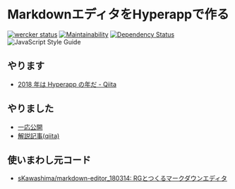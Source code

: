# MarkdownエディタをHyperappで作る

[![wercker status](https://app.wercker.com/status/c7fce8eb3bab479b07fc7cb103382699/s/master "wercker status")](https://app.wercker.com/project/byKey/c7fce8eb3bab479b07fc7cb103382699)
[![Maintainability](https://api.codeclimate.com/v1/badges/bb6744672d28bed9941d/maintainability)](https://codeclimate.com/github/sKawashima/markdown-editor_withHyperapp/maintainability)
[![Dependency Status](https://beta.gemnasium.com/badges/github.com/sKawashima/markdown-editor_withHyperapp.svg)](https://beta.gemnasium.com/projects/github.com/sKawashima/markdown-editor_withHyperapp)
![JavaScript Style Guide](https://img.shields.io/badge/code_style-standard-brightgreen.svg)

## やります
- [2018 年は Hyperapp の年だ - Qiita](https://qiita.com/JorgeBucaran/items/c48446babe0627e25ee6)

## やりました
- [一応公開](https://skawashima.github.io/markdown-editor_withHyperapp/)
- [解説記事(qiita)](https://qiita.com/sKawashima/items/ac8fad15b714d91b41f9)

## 使いまわし元コード
- [sKawashima/markdown-editor_180314: RGとつくるマークダウンエディタ](https://github.com/sKawashima/markdown-editor_180314)
